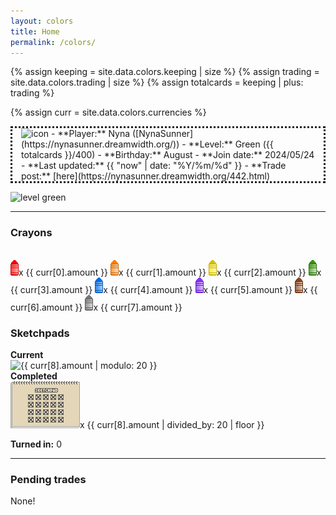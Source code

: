 ```yaml
---
layout: colors
title: Home
permalink: /colors/
---
```


<!-- Some liquid stuff -->
{% assign keeping = site.data.colors.keeping | size %}
{% assign trading = site.data.colors.trading | size %}
{% assign totalcards = keeping | plus: trading %}

{% assign curr = site.data.colors.currencies %}
<!-- End liquid stuff -->


<div class="flexing">
<div markdown="1" class="flexing" style="border: 3px dotted; padding: 0 1em; margin-bottom:1em">
<img src="https://i.imgur.com/aYVApfm.png" alt="icon" id="pfp">
- **Player:** Nyna ([NynaSunner](https://nynasunner.dreamwidth.org/))
- **Level:** Green ({{ totalcards }}/400)
- **Birthday:** August
- **Join date:** 2024/05/24
- **Last updated:** {{ "now" | date: "%Y/%m/%d" }}
- **Trade post:** [here](https://nynasunner.dreamwidth.org/442.html)
</div>
</div>
<div class="center">
    <img src="https://colors-tcg.eu/banners/level_january04_04.gif" alt="level green">
</div>

***

<div id="crayonscontainer">
    <h3>Crayons</h3>
    <br>
    <span><img src="/assets/img/colors/currency/redcrayon.gif">x {{ curr[0].amount }}</span>
    <span><img src="/assets/img/colors/currency/orangecrayon.gif">x {{ curr[1].amount }}</span>
    <span><img src="/assets/img/colors/currency/yellowcrayon.gif">x {{ curr[2].amount }}</span>
    <span><img src="/assets/img/colors/currency/greencrayon.gif">x {{ curr[3].amount }}</span>
    <span><img src="/assets/img/colors/currency/bluecrayon.gif">x {{ curr[4].amount }}</span>
    <span><img src="/assets/img/colors/currency/purplecrayon.gif">x {{ curr[5].amount }}</span>
    <span><img src="/assets/img/colors/currency/browncrayon.gif">x {{ curr[6].amount }}</span>
    <span><img src="/assets/img/colors/currency/graycrayon.gif">x {{ curr[7].amount }}</span>
</div>

<div class="flexing">
    <div id="sketchpads">
        <h3>Sketchpads</h3>
        <div class="flexing">
            <div>
                <b>Current</b><br>
                <img src="/assets/img/colors/sketchpads/sketchpad{{ curr[8].amount | modulo: 20 }}.gif" alt="{{ curr[8].amount | modulo: 20 }}" title="{{ curr[8].amount | modulo: 20 }}/20">
            </div>
            <div>
                <b>Completed</b><br>
                <img src="/assets/img/colors/sketchpads/sketchpad20.gif">x {{ curr[8].amount | divided_by: 20 | floor }}
            </div>
            <div>
                <p><b>Turned in:</b> 0</p>
            </div>
        </div>
    </div>
</div>

***
### Pending trades

None!